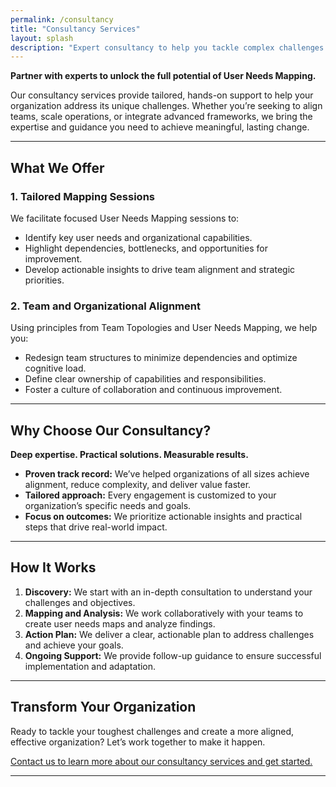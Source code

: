 ```yaml
---
permalink: /consultancy
title: "Consultancy Services"
layout: splash
description: "Expert consultancy to help you tackle complex challenges and drive transformative change with User Needs Mapping."
---
```


**Partner with experts to unlock the full potential of User Needs Mapping.**

Our consultancy services provide tailored, hands-on support to help your organization address its unique challenges. Whether you’re seeking to align teams, scale operations, or integrate advanced frameworks, we bring the expertise and guidance you need to achieve meaningful, lasting change.

---

## What We Offer

### 1. Tailored Mapping Sessions

We facilitate focused User Needs Mapping sessions to:

- Identify key user needs and organizational capabilities.
- Highlight dependencies, bottlenecks, and opportunities for improvement.
- Develop actionable insights to drive team alignment and strategic priorities.

### 2. Team and Organizational Alignment

Using principles from Team Topologies and User Needs Mapping, we help you:

- Redesign team structures to minimize dependencies and optimize cognitive load.
- Define clear ownership of capabilities and responsibilities.
- Foster a culture of collaboration and continuous improvement.

---

## Why Choose Our Consultancy?

**Deep expertise. Practical solutions. Measurable results.**

- **Proven track record:** We’ve helped organizations of all sizes achieve alignment, reduce complexity, and deliver value faster.
- **Tailored approach:** Every engagement is customized to your organization’s specific needs and goals.
- **Focus on outcomes:** We prioritize actionable insights and practical steps that drive real-world impact.

---

## How It Works

1. **Discovery:** We start with an in-depth consultation to understand your challenges and objectives.
2. **Mapping and Analysis:** We work collaboratively with your teams to create user needs maps and analyze findings.
3. **Action Plan:** We deliver a clear, actionable plan to address challenges and achieve your goals.
4. **Ongoing Support:** We provide follow-up guidance to ensure successful implementation and adaptation.

---

## Transform Your Organization

Ready to tackle your toughest challenges and create a more aligned, effective organization? Let’s work together to make it happen.

[Contact us to learn more about our consultancy services and get started.](/contact)

---

